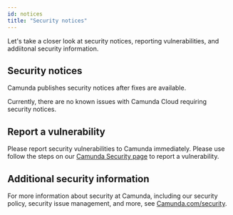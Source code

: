 ```yaml
---
id: notices
title: "Security notices"
---
```


Let's take a closer look at security notices, reporting vulnerabilities, and addiitonal security information.

## Security notices

Camunda publishes security notices after fixes are available.

Currently, there are no known issues with Camunda Cloud requiring security notices.

## Report a vulnerability

Please report security vulnerabilities to Camunda immediately. Please use follow the steps on our [Camunda Security page](https://camunda.com/security#report-a-vulnerability) to report a vulnerability. 

## Additional security information

For more information about security at Camunda, including our security policy, security issue management, and more, see [Camunda.com/security](https://camunda.com/security).